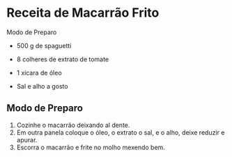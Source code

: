 # Receita de Macarrão Frito

Modo de Preparo

- 500 g de spaguetti

- 8 colheres de extrato de tomate

- 1 xícara de óleo

- Sal e alho a gosto

  

## Modo de Preparo

1. Cozinhe o macarrão deixando al dente.
2. Em outra panela coloque o óleo, o extrato o sal, e o alho, deixe reduzir e apurar.
3. Escorra o macarrão e frite no molho mexendo bem.

